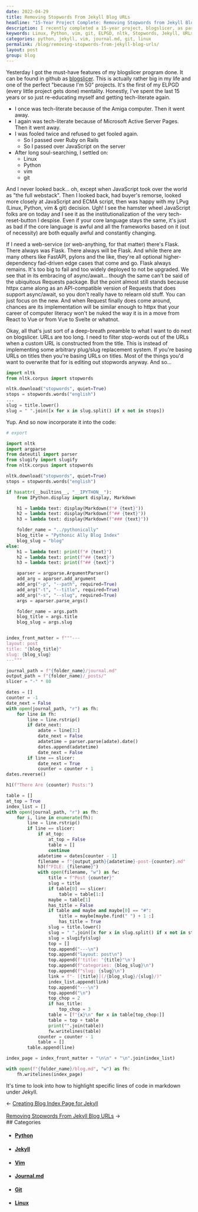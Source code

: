 ```yaml
---
date: 2022-04-29
title: Removing Stopwords From Jekyll Blog URLs
headline: "15-Year Project Complete: Removing Stopwords from Jekyll Blog URLs"
description: I recently completed a 15-year project, blogslicer, as part of my ELPGD (every little project gets done) mentality. I used Linux, Python, vim, and git to create the program, and now I'm incorporating a feature to remove stopwords from Jekyll blog URLs using the Python library, nltk. I'm writing code to create a blog post with a given title, slug, and path, which will generate a journal.md file with a table
keywords: Linux, Python, vim, git, ELPGD, nltk, Stopwords, Jekyll, URLs, journal.md, table, contents, _posts, layout, title, categories, slug, blog.md, list
categories: python, jekyll, vim, journal.md, git, linux
permalink: /blog/removing-stopwords-from-jekyll-blog-urls/
layout: post
group: blog
---
```



Yesterday I got the must-have features of my blogslicer program done. It can be
found in github as [blogslicer](https://github.com/miklevin/blogslicer/). This
is actually rather big in my life and one of the perfect "because I'm 50"
projects. It's the first of my ELPGD (every little project gets done)
mentality. Honestly, I've spent the last 15 years or so just re-educating
myself and getting tech-literate again.

- I once was tech-literate because of the Amiga computer. Then it went away.
- I again was tech-literate because of Microsoft Active Server Pages. Then it
  went away.
- I was fooled twice and refused to get fooled again.
  - So I passed over Ruby on Rails
  - So I passed over JavaScript on the server
- After long soul-searching, I settled on:
  - Linux
  - Python
  - vim
  - git

And I never looked back... oh, except when JavaScript took over the world as
"the full webstack". Then I looked back, had buyer's remorse, looked more
closely at JavaScript and ECMA script, then was happy with my LPvg (Linux,
Python, vim & git) decision. Ugh! I see the hamster wheel JavaScript folks are
on today and I see it as the institutionalization of the very tech-reset-button
I despise. Even if your core language stays the same, it's just as bad if the
core language is awful and all the frameworks based on it (out of necessity)
are both equally awful and constantly changing.

If I need a web-service (or web-anything, for that matter) there's Flask. There
always was Flask. There always will be Flask. And while there are many others
like FastAPI, pylons and the like, they're all optional higher-dependency
fad-driven edge cases that come and go. Flask always remains. It's too big to
fail and too widely deployed to not be upgraded. We see that in its embracing
of async/await... though the same can't be said of the ubiquitous Requests
package. But the point almost still stands because httpx came along as an
API-compatible version of Requests that does support async/await, so you don't
really have to relearn old stuff. You can just focus on the new. And when
Request finally does come around, chances are its implementation will be
similar enough to httpx that your career of computer literacy won't be nuked
the way it is in a move from React to Vue or from Vue to Svelte or whatnot.

Okay, all that's just sort of a deep-breath preamble to what I want to do next
on blogslicer. URLs are too long. I need to filter stop-words out of the URLs
when a custom URL is constructed from the title. This is instead of
implementing some arbitrary plug/slug replacement system. If you're basing URLs
on titles then you're basing URLs on titles. Most of the things you'd want to
overwrite that for is editing out stopwords anyway. And so...

```python
import nltk
from nltk.corpus import stopwords

nltk.download("stopwords", quiet=True)
stops = stopwords.words("english")
...
slug = title.lower()
slug = " ".join([x for x in slug.split() if x not in stops])
```

Yup. And so now incorporate it into the code:

```python
# export

import nltk
import argparse
from dateutil import parser
from slugify import slugify
from nltk.corpus import stopwords

nltk.download("stopwords", quiet=True)
stops = stopwords.words("english")

if hasattr(__builtins__, "__IPYTHON__"):
    from IPython.display import display, Markdown

    h1 = lambda text: display(Markdown(f"# {text}"))
    h2 = lambda text: display(Markdown(f"## {text}"))
    h3 = lambda text: display(Markdown(f"### {text}"))

    folder_name = "../pythonically"
    blog_title = "Pythonic Ally Blog Index"
    blog_slug = "blog"
else:
    h1 = lambda text: print(f"# {text}")
    h2 = lambda text: print(f"## {text}")
    h3 = lambda text: print(f"## {text}")

    aparser = argparse.ArgumentParser()
    add_arg = aparser.add_argument
    add_arg("-p", "--path", required=True)
    add_arg("-t", "--title", required=True)
    add_arg("-s", "--slug", required=True)
    args = aparser.parse_args()

    folder_name = args.path
    blog_title = args.title
    blog_slug = args.slug


index_front_matter = f"""---
layout: post
title: "{blog_title}"
slug: {blog_slug}
---"""

journal_path = f"{folder_name}/journal.md"
output_path = f"{folder_name}/_posts/"
slicer = "-" * 80

dates = []
counter = -1
date_next = False
with open(journal_path, "r") as fh:
    for line in fh:
        line = line.rstrip()
        if date_next:
            adate = line[3:]
            date_next = False
            adatetime = parser.parse(adate).date()
            dates.append(adatetime)
            date_next = False
        if line == slicer:
            date_next = True
            counter = counter + 1
dates.reverse()

h1(f"There Are {counter} Posts:")

table = []
at_top = True
index_list = []
with open(journal_path, "r") as fh:
    for i, line in enumerate(fh):
        line = line.rstrip()
        if line == slicer:
            if at_top:
                at_top = False
                table = []
                continue
            adatetime = dates[counter - 1]
            filename = f"{output_path}{adatetime}-post-{counter}.md"
            h3(f"FILE: {filename}")
            with open(filename, "w") as fw:
                title = f"Post {counter}"
                slug = title
                if table[0] == slicer:
                    table = table[1:]
                maybe = table[1]
                has_title = False
                if table and maybe and maybe[0] == "#":
                    title = maybe[maybe.find(" ") + 1 :]
                    has_title = True
                slug = title.lower()
                slug = " ".join([x for x in slug.split() if x not in stops])
                slug = slugify(slug)
                top = []
                top.append("---\n")
                top.append("layout: post\n")
                top.append(f'title: "{title}"\n')
                top.append(f"categories: {blog_slug}\n")
                top.append(f"slug: {slug}\n")
                link = f"- [{title}](/{blog_slug}/{slug}/)"
                index_list.append(link)
                top.append("---\n")
                top.append("\n")
                top_chop = 2
                if has_title:
                    top_chop = 3
                table = [f"{x}\n" for x in table[top_chop:]]
                table = top + table
                print("".join(table))
                fw.writelines(table)
            counter = counter - 1
            table = []
        table.append(line)

index_page = index_front_matter + "\n\n" + "\n".join(index_list)

with open(f"{folder_name}/blog.md", "w") as fh:
    fh.writelines(index_page)
```

It's time to look into how to highlight specific lines of code in markdown
under Jekyll.


<div class="arrow-links"><div class="post-nav-prev"><span class="arrow">&larr;&nbsp;</span><a href="/blog/creating-blog-index-page-for-jekyll/">Creating Blog Index Page for Jekyll</a></div> &nbsp; <div class="post-nav-next"><a href="/blog/removing-stopwords-from-jekyll-blog-urls/">Removing Stopwords From Jekyll Blog URLs</a><span class="arrow">&nbsp;&rarr;</span></div></div>
## Categories

<ul>
<li><h4><a href='/python/'>Python</a></h4></li>
<li><h4><a href='/jekyll/'>Jekyll</a></h4></li>
<li><h4><a href='/vim/'>Vim</a></h4></li>
<li><h4><a href='/journal-md/'>Journal.md</a></h4></li>
<li><h4><a href='/git/'>Git</a></h4></li>
<li><h4><a href='/linux/'>Linux</a></h4></li></ul>